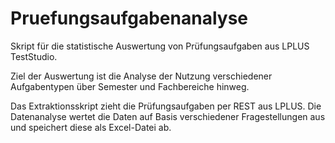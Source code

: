 # Pruefungsaufgabenanalyse
Skript für die statistische Auswertung von Prüfungsaufgaben aus LPLUS TestStudio.

Ziel der Auswertung ist die Analyse der Nutzung verschiedener Aufgabentypen über Semester und Fachbereiche hinweg. 

Das Extraktionsskript zieht die Prüfungsaufgaben per REST aus LPLUS.
Die Datenanalyse wertet die Daten auf Basis verschiedener Fragestellungen aus und speichert diese als Excel-Datei ab.
